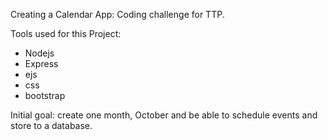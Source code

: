 Creating a Calendar App: Coding challenge for TTP.

Tools used for this Project:
- Nodejs
- Express
- ejs
- css
- bootstrap

Initial goal: create one month, October and be able to schedule events and store to a database.